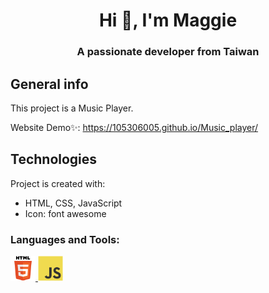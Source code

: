 <h1 align="center">Hi 👋, I'm Maggie</h1>
<h3 align="center">A passionate developer from Taiwan</h3>

## General info

This project is a Music Player.

<!-- <img src="https://maggiepractice.s3.amazonaws.com/quotegenerator2.gif" width="600" /> -->

Website Demo✨: https://105306005.github.io/Music_player/

## Technologies

Project is created with:

- HTML, CSS, JavaScript
- Icon: font awesome

<h3 align="left">Languages and Tools:</h3>
<p align="left"> <a href="https://www.w3.org/html/" target="_blank"> <img src="https://raw.githubusercontent.com/devicons/devicon/master/icons/html5/html5-original-wordmark.svg" alt="html5" width="40" height="40"/> </a> <a href="https://developer.mozilla.org/en-US/docs/Web/JavaScript" target="_blank"> <img src="https://raw.githubusercontent.com/devicons/devicon/master/icons/javascript/javascript-original.svg" alt="javascript" width="40" height="40"/> </a> </p>
